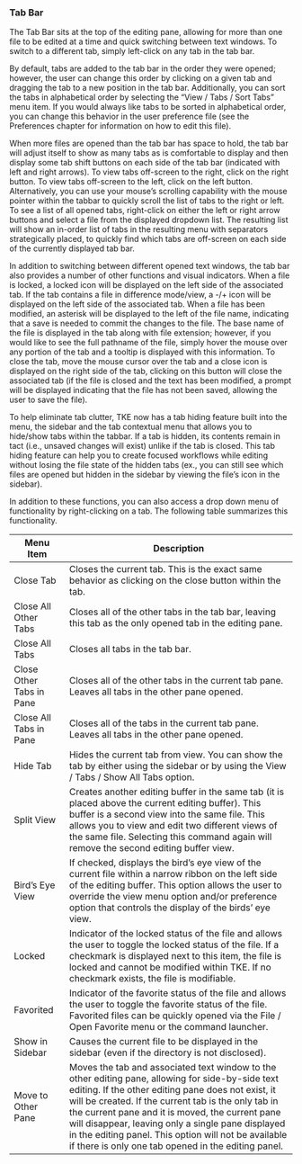 ### Tab Bar

The Tab Bar sits at the top of the editing pane, allowing for more than one file to be edited at a time and quick switching between text windows.  To switch to a different tab, simply left-click on any tab in the tab bar.

By default, tabs are added to the tab bar in the order they were opened; however, the user can change this order by clicking on a given tab and dragging the tab to a new position in the tab bar.  Additionally, you can sort the tabs in alphabetical order by selecting the “View / Tabs / Sort Tabs” menu item.  If you would always like tabs to be sorted in alphabetical order, you can change this behavior in the user preference file (see the Preferences chapter for information on how to edit this file).

When more files are opened than the tab bar has space to hold, the tab bar will adjust itself to show as many tabs as is comfortable to display and then display some tab shift buttons on each side of the tab bar (indicated with left and right arrows).  To view tabs off-screen to the right, click on the right button.  To view tabs off-screen to the left, click on the left button.  Alternatively, you can use your mouse’s scrolling capability with the mouse pointer within the tabbar to quickly scroll the list of tabs to the right or left.  To see a list of all opened tabs, right-click on either the left or right arrow buttons and select a file from the displayed dropdown list.  The resulting list will show an in-order list of tabs in the resulting menu with separators strategically placed, to quickly find which tabs are off-screen on each side of the currently displayed tab bar.

In addition to switching between different opened text windows, the tab bar also provides a number of other functions and visual indicators.  When a file is locked, a locked icon will be displayed on the left side of the associated tab.  If the tab contains a file in difference mode/view, a -/+ icon will be displayed on the left side of the associated tab.  When a file has been modified, an asterisk will be displayed to the left of the file name, indicating that a save is needed to commit the changes to the file.  The base name of the file is displayed in the tab along with file extension; however, if you would like to see the full pathname of the file, simply hover the mouse over any portion of the tab and a tooltip is displayed with this information.  To close the tab, move the mouse cursor over the tab and a close icon is displayed on the right side of the tab, clicking on this button will close the associated tab (if the file is closed and the text has been modified, a prompt will be displayed indicating that the file has not been saved, allowing the user to save the file).

To help eliminate tab clutter, TKE now has a tab hiding feature built into the menu, the sidebar and the tab contextual menu that allows you to hide/show tabs within the tabbar.  If a tab is hidden, its contents remain in tact (i.e., unsaved changes will exist) unlike if the tab is closed.  This tab hiding feature can help you to create focused workflows while editing without losing the file state of the hidden tabs (ex., you can still see which files are opened but hidden in the sidebar by viewing the file’s icon in the sidebar).

In addition to these functions, you can also access a drop down menu of functionality by right-clicking on a tab.  The following table summarizes this functionality.

| Menu Item | Description |
| - | - |
| Close Tab | Closes the current tab.  This is the exact same behavior as clicking on the close button within the tab. |
| Close All Other Tabs | Closes all of the other tabs in the tab bar, leaving this tab as the only opened tab in the editing pane. |
| Close All Tabs | Closes all tabs in the tab bar. |
| Close Other Tabs in Pane | Closes all of the other tabs in the current tab pane. Leaves all tabs in the other pane opened. |
| Close All Tabs in Pane | Closes all of the tabs in the current tab pane. Leaves all tabs in the other pane opened. |
| Hide Tab | Hides the current tab from view.  You can show the tab by either using the sidebar or by using the View / Tabs / Show All Tabs option. |
| Split View | Creates another editing buffer in the same tab (it is placed above the current editing buffer).  This buffer is a second view into the same file.  This allows you to view and edit two different views of the same file.  Selecting this command again will remove the second editing buffer view. |
| Bird’s Eye View | If checked, displays the bird’s eye view of the current file within a narrow ribbon on the left side of the editing buffer. This option allows the user to override the view menu option and/or preference option that controls the display of the birds’ eye view. |
| Locked | Indicator of the locked status of the file and allows the user to toggle the locked status of the file.  If a checkmark is displayed next to this item, the file is locked and cannot be modified within TKE.  If no checkmark exists, the file is modifiable. |
| Favorited | Indicator of the favorite status of the file and allows the user to toggle the favorite status of the file.  Favorited files can be quickly opened via the File / Open Favorite menu or the command launcher. |
| Show in Sidebar | Causes the current file to be displayed in the sidebar (even if the directory is not disclosed). |
| Move to Other Pane | Moves the tab and associated text window to the other editing pane, allowing for side-by-side text editing.  If the other editing pane does not exist, it will be created.  If the current tab is the only tab in the current pane and it is moved, the current pane will disappear, leaving only a single pane displayed in the editing panel.  This option will not be available if there is only one tab opened in the editing panel. |